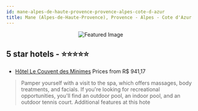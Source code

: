 ```yaml
---
id: mane-alpes-de-haute-provence-provence-alpes-cote-d-azur
title: Mane (Alpes-de-Haute-Provence), Provence - Alpes - Cote d'Azur
---
```


<center><img src="https://i.travelapi.com/hotels/2000000/1850000/1848400/1848330/14dac6bb_z.jpg" alt="Featured Image" /></center>


##  5 star hotels - ⭐️⭐️⭐️⭐️⭐️

-    [Hôtel Le Couvent des Minimes](https://us.hurb.com/hotels/mane-alpes-de-haute-provence/hotel-le-couvent-des-minimes-JNP-JP317345?cmp=18055) Prices from R$ 941,17
   > Pamper yourself with a visit to the spa, which offers massages, body treatments, and facials. If you're looking for recreational opportunities, you'll find an outdoor pool, an indoor pool, and an outdoor tennis court. Additional features at this hote
